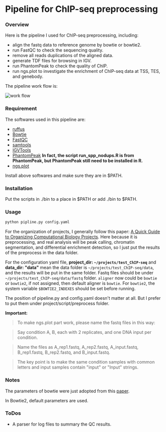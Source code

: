 # Pipeline for ChIP-seq preprocessing

### Overview

Here is the pipeline I used for ChIP-seq preprocessing, including:

* align the fastq data to reference genome by bowtie or bowtie2.
* run FastQC to check the sequencing quality.
* remove all reads duplications of the aligned data.
* generate TDF files for browsing in IGV.
* run PhantomPeak to check the quality of ChIP.
* run ngs.plot to investigate the enrichment of ChIP-seq data at TSS, TES, and genebody.

The pipeline work flow is:

![work flow](https://raw.githubusercontent.com/ny-shao/chip-seq_preprocess/master/all_flowchart.png)

### Requirement

The softwares used in this pipeline are:

* [ruffus](https://code.google.com/p/ruffus/)
* [Bowtie](http://bowtie-bio.sourceforge.net/index.shtml)
* [FastQC](http://www.bioinformatics.babraham.ac.uk/projects/fastqc/)
* [samtools](http://samtools.sourceforge.net/)
* [IGVTools](http://www.broadinstitute.org/igv/igvtools)
* [PhantomPeak](http://code.google.com/p/phantompeakqualtools/) __In fact, the script **run_spp_nodups.R** is from PhantomPeak, but PhantomPeak still need to be installed in R.__
* [ngs.plot](https://code.google.com/p/ngsplot/)

Install above softwares and make sure they are in $PATH.

### Installation

Put the scripts in ./bin to a place in $PATH or add ./bin to $PATH.

### Usage

```bash
python pipline.py config.yaml
```

For the organization of projects, I generally follow this paper: [A Quick Guide to Organizing Computational Biology Projects](http://www.ploscompbiol.org/article/info%3Adoi%2F10.1371%2Fjournal.pcbi.1000424). Here because it is preprocessing, and real analysis will be peak calling, chromatin segmentation, and differential enrichment detection, so I just put the results of the preprocess in the data folder.

For the configuration yaml file, __project_dir: `~/projects/test_ChIP-seq`__ and __data_dir: "data"__ mean the data folder is `~/projects/test_ChIP-seq/data`, and the results will be put in the same folder. Fastq files should be under `~/projects/test_ChIP-seq/data/fastq` folder. `aligner` now could be `bowtie` or `bowtie2`, if not assigned, then default aligner is `bowtie`. For `bowtie2`, the system variable `$BOWTIE2_INDEXES` should be set before running.

The position of pipeline.py and config.yaml doesn't matter at all. But I prefer to put them under project/script/preprocess folder.

**Important:**

> To make ngs.plot part work, please name the fastq files in this way:

> Say condition A, B, each with 2 replicates, and one DNA input per condition.

> Name the files as A_rep1.fastq, A_rep2.fastq, A_input.fastq, B_rep1.fastq, B_rep2.fastq, and B_input.fastq.

> The key point is to make the same condition samples with common letters and input samples contain "input" or "Input" strings.

### Notes

The parameters of bowtie were just adopted from this [paper](http://www.nature.com/nprot/journal/v7/n1/full/nprot.2011.420.html).

In Bowtie2, default parameters are used.

### ToDos

+ A parser for log files to summary the QC results.